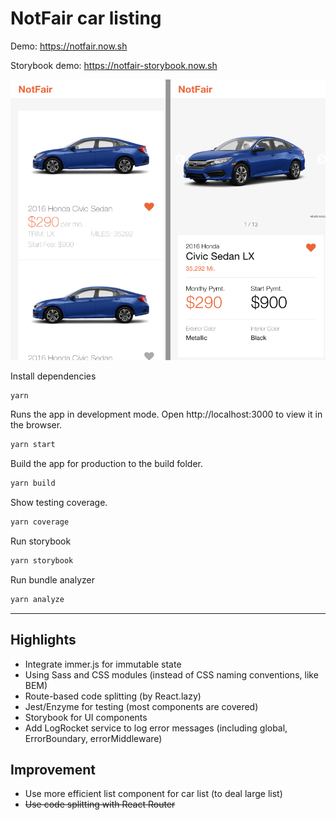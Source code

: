 # NotFair car listing
Demo: https://notfair.now.sh

Storybook demo: https://notfair-storybook.now.sh


<img src="https://raw.githubusercontent.com/nick511/notfair/master/screenshot.png"  />


Install dependencies
```sh
yarn
```

Runs the app in development mode.
Open http://localhost:3000 to view it in the browser.
```sh
yarn start
```

Build the app for production to the build folder.
```sh
yarn build
```

Show testing coverage.
```sh
yarn coverage
```

Run storybook
```sh
yarn storybook
```

Run bundle analyzer
```sh
yarn analyze
```

---
## Highlights
* Integrate immer.js for immutable state
* Using Sass and CSS modules (instead of CSS naming conventions, like BEM)
* Route-based code splitting (by React.lazy)
* Jest/Enzyme for testing (most components are covered)
* Storybook for UI components
* Add LogRocket service to log error messages (including global, ErrorBoundary, errorMiddleware)


## Improvement
* Use more efficient list component for car list (to deal large list)
* ~~Use code splitting with React Router~~
